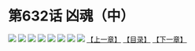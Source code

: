 # 第632话 凶魂（中）
![](https://mhpic.xiaomingtaiji.net/comic/D/斗破苍穹拆分版/632话/1.jpg-zymk.middle.webp)
![](https://mhpic.xiaomingtaiji.net/comic/D/斗破苍穹拆分版/632话/2.jpg-zymk.middle.webp)
![](https://mhpic.xiaomingtaiji.net/comic/D/斗破苍穹拆分版/632话/3.jpg-zymk.middle.webp)
![](https://mhpic.xiaomingtaiji.net/comic/D/斗破苍穹拆分版/632话/4.jpg-zymk.middle.webp)
![](https://mhpic.xiaomingtaiji.net/comic/D/斗破苍穹拆分版/632话/5.jpg-zymk.middle.webp)
![](https://mhpic.xiaomingtaiji.net/comic/D/斗破苍穹拆分版/632话/6.jpg-zymk.middle.webp)
![](https://mhpic.xiaomingtaiji.net/comic/D/斗破苍穹拆分版/632话/7.jpg-zymk.middle.webp)
![](https://mhpic.xiaomingtaiji.net/comic/D/斗破苍穹拆分版/632话/8.jpg-zymk.middle.webp)
[【上一章】](./631.md)
[【目录】](./READMD.md)
[【下一章】](./633.md)
